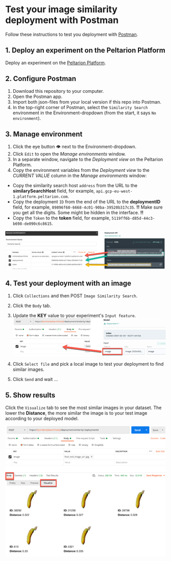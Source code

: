 # Test your image similarity deployment with Postman

Follow these instructions to test you deployment with 
[Postman](https://www.postman.com/).

## 1. Deploy an experiment on the Peltarion Platform

Deploy an experiment on the [Peltarion Platform](https://platform.peltarion.com/).

## 2. Configure Postman
1. Download this repository to your computer.
2. Open the Postman app.
3. Import both json-files from your local version if this repo into Postman.
4. In the top-right corner of Postman, select the `Similarity Search` environment in the Environment-dropdown (from the start, it says `No environment`).

## 3. Manage environment
1. Click the eye button :eye: next to the Environment-dropdown.
2. Click `Edit` to open the _Manage environments_ window.
3. In a separate window, navigate to the _Deployment view_ on the Peltarion Platform.
4. Copy the environment variables from the _Deployment view_ to the _CURRENT VALUE_ column in the _Manage environments_ window: 

- Copy the similarity search host `address` from the URL to the **similarySearchHost** field, for example, `api.gcp-eu-west-1.platform.peltarion.com`.
- Copy the deployment `ID` from the end of the URL to the **deploymentID** field, for example, `89896f60-6668-4c01-90ba-39520b317c35`. **!!** Make sure you get all the digits. Some might be hidden in the interface. **!!**
- Copy the `Token` to the **token** field, for example, `5119ff6b-d85d-44c3-b698-de090c6c8615`.

![Environment Variables](EnvironmentVariables_PA1.png)
## 4. Test your deployment with an image
1. Click `Collections` and then POST `Image Similarity Search`.
1. Click the `Body` tab.
1. Update the **KEY** value to your experiment's `Input feature`.
![Input feature to Key](KeyInputFeature_PA1.png)

1. Click `Select file` and pick a local image to test your deployment to find similar images.
1. Click `Send` and wait ...

## 5. Show results
Click the `Visualize` tab to see the most similar images in your dataset. The lower the **Distance**, the more similar the image is to your test image according to your deployed model.

![Image similarity result](ImageSimilarityResult_PA1.png)